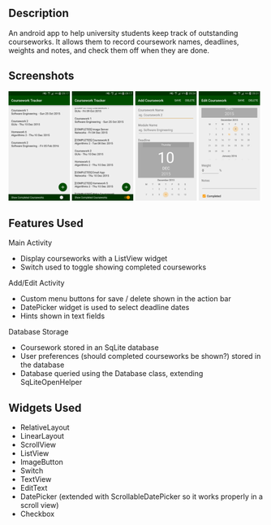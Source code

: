 
## Description
An android app to help university students keep track of outstanding courseworks. It allows them to record coursework names, deadlines, weights and notes, and check them off when they are done.

## Screenshots
<img src="screenshot_mainActivity_01.png" width="24%" />
<img src="screenshot_mainActivity_02.png" width="24%" />
<img src="screenshot_editActivity_add_01.png" width="24%" />
<img src="screenshot_editActivity_edit_02.png" width="24%" />

## Features Used

Main Activity
- Display courseworks with a ListView widget
- Switch used to toggle showing completed courseworks

Add/Edit Activity
- Custom menu buttons for save / delete shown in the action bar
- DatePicker widget is used to select deadline dates
- Hints shown in text fields

Database Storage
- Coursework stored in an SqLite database
- User preferences (should completed courseworks be shown?) stored in the database
- Database queried using the Database class, extending SqLiteOpenHelper

## Widgets Used
- RelativeLayout
- LinearLayout
- ScrollView
- ListView
- ImageButton
- Switch
- TextView
- EditText
- DatePicker (extended with ScrollableDatePicker so it works properly in a scroll view)
- Checkbox
  
